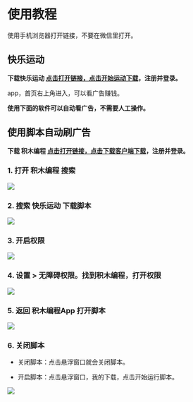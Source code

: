 # 使用教程

使用手机浏览器打开链接，不要在微信里打开。

## 快乐运动

__下载快乐运动 [点击打开链接，点击开始运动下载](https://sport.yuekun.net)，注册并登录。__

app，首页右上角进入，可以看广告赚钱。

__使用下面的软件可以自动看广告，不需要人工操作。__

## 使用脚本自动刷广告

__下载 积木编程 [点击打开链接，点击下载客户端下载](https://www.touchsprite.com/luabox)，注册并登录。__

### 1. 打开 __积木编程__ 搜索

![](./assets/images/1.jpg)

### 2. 搜索 快乐运动 下载脚本

![](./assets/images/2.jpg)

### 3. 开启权限

![](./assets/images/3.jpg)

### 4. 设置 > 无障碍权限。找到积木编程，打开权限

![](./assets/images/4.jpg)

### 5. 返回 积木编程App 打开脚本
![](./assets/images/5.jpg)

### 6. 关闭脚本

- 关闭脚本：点击悬浮窗口就会关闭脚本。

- 开启脚本：点击悬浮窗口，我的下载，点击开始运行脚本。

![](./assets/images/6.jpg)
